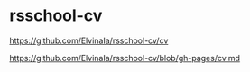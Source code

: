 # rsschool-cv
https://github.com/ElvinaIa/rsschool-cv/cv

https://github.com/ElvinaIa/rsschool-cv/blob/gh-pages/cv.md